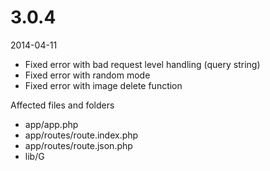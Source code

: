 # 3.0.4

2014-04-11

- Fixed error with bad request level handling (query string)
- Fixed error with random mode
- Fixed error with image delete function

Affected files and folders

- app/app.php
- app/routes/route.index.php
- app/routes/route.json.php
- lib/G
